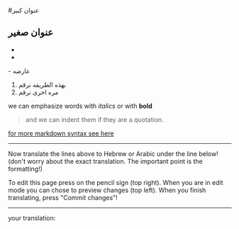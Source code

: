 ﻿
#عنوان كبير 
## عنوان صغير
-
-
\- عارضه

1. بهذه الطريقه نرقم
1. مره اخرى نرقم

we can emphasize words with *italics* or with **bold**
> and we can indent them if they are a quotation.


[for more markdown syntax see  here](https://guides.github.com/pdfs/markdown-cheatsheet-online.pdf)

***
Now translate the lines above to Hebrew or Arabic under the line below! 
(don't worry about the exact translation. The important point is the formatting!)

To edit this page press on the pencil sign (top right). When you are in edit mode you can chose to preview changes (top left).
When you finish translating, press "Commit changes"!
***
your translation:
